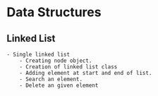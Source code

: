 # Data Structures

## Linked List
    - Single linked list
        - Creating node object.
        - Creation of linked list class
        - Adding element at start and end of list.
        - Search an element.
        - Delete an given element


